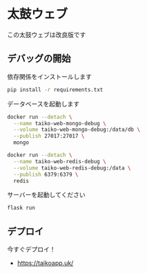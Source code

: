 # 太鼓ウェブ

この太鼓ウェブは改良版です

## デバッグの開始

依存関係をインストールします

```bash
pip install -r requirements.txt
```

データベースを起動します

```bash
docker run --detach \
  --name taiko-web-mongo-debug \
  --volume taiko-web-mongo-debug:/data/db \
  --publish 27017:27017 \
  mongo
```

```bash
docker run --detach \
  --name taiko-web-redis-debug \
  --volume taiko-web-redis-debug:/data \
  --publish 6379:6379 \
  redis
```

サーバーを起動してください

```bash
flask run
```

## デプロイ

今すぐデプロイ！

- https://taikoapp.uk/
